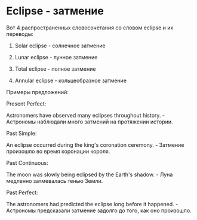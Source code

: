 # Eclipse - затмение




Вот 4 распространенных словосочетания со словом eclipse и их переводы:

1. Solar eclipse - солнечное затмение

2. Lunar eclipse - лунное затмение

3. Total eclipse - полное затмение

4. Annular eclipse - кольцеобразное затмение

Примеры предложений:

Present Perfect:

Astronomers have observed many eclipses throughout history. - Астрономы наблюдали много затмений на протяжении истории.

Past Simple:

An eclipse occurred during the king's coronation ceremony. - Затмение произошло во время коронации короля.

Past Continuous:

The moon was slowly being eclipsed by the Earth's shadow. - Луна медленно затмевалась тенью Земли.

Past Perfect:

The astronomers had predicted the eclipse long before it happened. - Астрономы предсказали затмение задолго до того, как оно произошло.